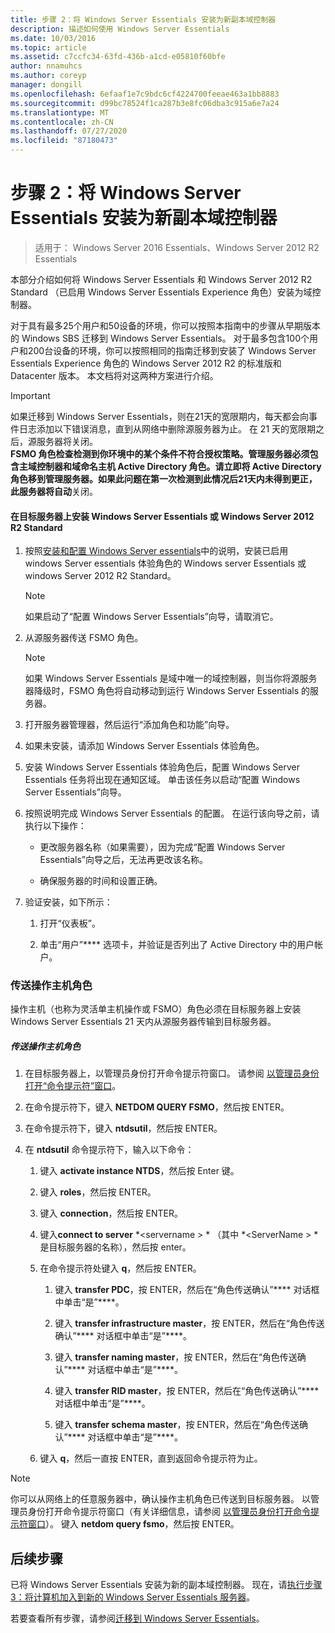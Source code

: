 ```yaml
---
title: 步骤 2：将 Windows Server Essentials 安装为新副本域控制器
description: 描述如何使用 Windows Server Essentials
ms.date: 10/03/2016
ms.topic: article
ms.assetid: c7ccfc34-63fd-436b-a1cd-e05810f60bfe
author: nnamuhcs
ms.author: coreyp
manager: dongill
ms.openlocfilehash: 6efaaf1e7c9bdc6cf4224700feeae463a1bb8883
ms.sourcegitcommit: d99bc78524f1ca287b3e8fc06dba3c915a6e7a24
ms.translationtype: MT
ms.contentlocale: zh-CN
ms.lasthandoff: 07/27/2020
ms.locfileid: "87180473"
---
```

# <a name="step-2-install-windows-server-essentials-as-a-new-replica-domain-controller"></a>步骤 2：将 Windows Server Essentials 安装为新副本域控制器

>适用于： Windows Server 2016 Essentials、Windows Server 2012 R2 Essentials

本部分介绍如何将 Windows Server Essentials 和 Windows Server 2012 R2 Standard （已启用 Windows Server Essentials Experience 角色）安装为域控制器。

 对于具有最多25个用户和50设备的环境，你可以按照本指南中的步骤从早期版本的 Windows SBS 迁移到 Windows Server Essentials。 对于最多包含100个用户和200台设备的环境，你可以按照相同的指南迁移到安装了 Windows Server Essentials Experience 角色的 Windows Server 2012 R2 的标准版和 Datacenter 版本。 本文档将对这两种方案进行介绍。

> [!IMPORTANT]
>  如果迁移到 Windows Server Essentials，则在21天的宽限期内，每天都会向事件日志添加以下错误消息，直到从网络中删除源服务器为止。 在 21 天的宽限期之后，源服务器将关闭。 <br> **FSMO 角色检查检测到你环境中的某个条件不符合授权策略。管理服务器必须包含主域控制器和域命名主机 Active Directory 角色。请立即将 Active Directory 角色移到管理服务器。如果此问题在第一次检测到此情况后21天内未得到更正，此服务器将自动**关闭。

#### <a name="install-windows-server-essentials-or-windows-server-2012-r2-standard-on-the-destination-server"></a>在目标服务器上安装 Windows Server Essentials 或 Windows Server 2012 R2 Standard

1.  按照[安装和配置 Windows Server essentials](../install/Install-and-Configure-Windows-Server-Essentials-or-Windows-Server-Essentials-Experience.md)中的说明，安装已启用 windows Server essentials 体验角色的 Windows server Essentials 或 windows Server 2012 R2 Standard。

    > [!NOTE]
    >  如果启动了“配置 Windows Server Essentials”向导，请取消它。

2.  从源服务器传送 FSMO 角色。

    > [!NOTE]
    >  如果 Windows Server Essentials 是域中唯一的域控制器，则当你将源服务器降级时，FSMO 角色将自动移动到运行 Windows Server Essentials 的服务器。

3.  打开服务器管理器，然后运行“添加角色和功能”向导。

4.  如果未安装，请添加 Windows Server Essentials 体验角色。

5.  安装 Windows Server Essentials 体验角色后，配置 Windows Server Essentials 任务将出现在通知区域。 单击该任务以启动“配置 Windows Server Essentials”向导。

6.  按照说明完成 Windows Server Essentials 的配置。 在运行该向导之前，请执行以下操作：

    -   更改服务器名称（如果需要），因为完成“配置 Windows Server Essentials”向导之后，无法再更改该名称。

    -   确保服务器的时间和设置正确。

7.  验证安装，如下所示：

    1.  打开“仪表板”。

    2.  单击“用户”**** 选项卡，并验证是否列出了 Active Directory 中的用户帐户。

### <a name="transfer-the-operations-master-roles"></a>传送操作主机角色
 操作主机（也称为灵活单主机操作或 FSMO）角色必须在目标服务器上安装 Windows Server Essentials 21 天内从源服务器传输到目标服务器。

##### <a name="to-transfer-the-operations-master-roles"></a>传送操作主机角色

1.  在目标服务器上，以管理员身份打开命令提示符窗口。 请参阅 [以管理员身份打开“命令提示符”窗口](https://technet.microsoft.com/library/cc947813\(v=WS.10\).aspx)。

2.  在命令提示符下，键入 **NETDOM QUERY FSMO**，然后按 ENTER。

3.  在命令提示符下，键入 **ntdsutil**，然后按 ENTER。

4.  在 **ntdsutil** 命令提示符下，输入以下命令：

    1.  键入 **activate instance NTDS**，然后按 Enter 键。

    2.  键入 **roles**，然后按 ENTER。

    3.  键入 **connection**，然后按 ENTER。

    4.  键入**connect to server** *<servername \> * （其中 *<ServerName \> *是目标服务器的名称），然后按 enter。

    5.  在命令提示符处键入 **q**，然后按 ENTER。

        1.  键入 **transfer PDC**，按 ENTER，然后在“角色传送确认”**** 对话框中单击“是”****。

        2.  键入 **transfer infrastructure master**，按 ENTER，然后在“角色传送确认”**** 对话框中单击“是”****。

        3.  键入 **transfer naming master**，按 ENTER，然后在“角色传送确认”**** 对话框中单击“是”****。

        4.  键入 **transfer RID master**，按 ENTER，然后在“角色传送确认”**** 对话框中单击“是”****。

        5.  键入 **transfer schema master**，按 ENTER，然后在“角色传送确认”**** 对话框中单击“是”****。

    6.  键入 **q**，然后一直按 ENTER，直到返回命令提示符为止。

> [!NOTE]
>  你可以从网络上的任意服务器中，确认操作主机角色已传送到目标服务器。 以管理员身份打开命令提示符窗口（有关详细信息，请参阅 [以管理员身份打开命令提示符窗口](https://technet.microsoft.com/library/cc947813\(v=WS.10\).aspx)）。 键入 **netdom query fsmo**，然后按 ENTER。

## <a name="next-steps"></a>后续步骤
 已将 Windows Server Essentials 安装为新的副本域控制器。 现在，请[执行步骤3：将计算机加入到新的 Windows Server Essentials 服务器](Step-3--Join-computers-to-the-new-Windows-Server-Essentials-server.md)。

若要查看所有步骤，请参阅[迁移到 Windows Server Essentials](Migrate-from-Previous-Versions-to-Windows-Server-Essentials-or-Windows-Server-Essentials-Experience.md)。

